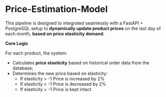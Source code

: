 # Price-Estimation-Model
This pipeline is designed to integrated seamlessly with a FastAPI + PostgreSQL setup to **dynamically update product prices** on the last day of each month, **based on price elasticity demand**.

**Core Logic**

For each product, the system:

- Calculates **price elasticity** based on historical order data from the database;
- Determines the new price based on elasticity:
  - If elasticity > -1 Price is increased by 2%
  - If elasticity < -1 Price is decreased by 2%
  - If elasticity = -1 Price is kept intact
